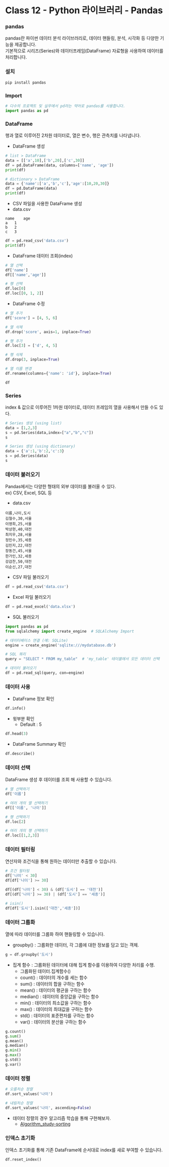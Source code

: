 # Class 12 - Python 라이브러리 - Pandas

### pandas
pandas란 파이썬 데이터 분석 라이브러리로, 데이터 핸들링, 분석, 시각화 등 다양한 기능을 제공합니다.  
기본적으로 시리즈(Series)와 데이터프레임(DataFrame) 자료형을 사용하여 데이터를 처리합니다.

### 설치
```py
pip install pandas
```

### Import
```py
# 다수의 프로젝트 및 실무에서 pd라는 약어로 pandas를 사용합니다.
import pandas as pd
```

### DataFrame
행과 열로 이루어진 2차원 데이터로, 열은 변수, 행은 관측치를 나타냅니다.

- DataFrame 생성
```py
# list > DataFrame
data = [['a',10],['b',20],['c',30]]
df = pd.DataFrame(data, columns=['name', 'age'])
print(df)

# dictionary > DataFrame
data = {'name':['a','b','c'],'age':[10,20,30]}
df = pd.DataFrame(data)
print(df)
```

- CSV 파일을 사용한 DataFrame 생성
- data.csv
```
name    age
a   1
b   2
c   3
```
```py
df = pd.read_csv('data.csv')
print(df)
```

- DataFrame 데이터 조회(index)
```py
# 열 선택
df['name']
df[['name','age']]

# 행 선택
df.loc[0]
df.loc[[0, 1, 2]]
```

- DataFrame 수정
```py
# 열 추가
df['score'] = [4, 5, 6]

# 열 삭제
df.drop('score', axis=1, inplace=True)

# 행 추가
df.loc[3] = ['d', 4, 5]

# 행 삭제
df.drop(3, inplace=True)

# 열 이름 변경
df.rename(columns={'name': 'id'}, inplace=True)

df
```

### Series
index & 값으로 이루어진 1차원 데이터로, 데이터 프레임의 열을 사용해서 만들 수도 있다.

```py
# Series 생성 (using list)
data = [1,2,3]
s = pd.Series(data,index=["a","b","c"])
s

# Series 생성 (using dictionary)
data = {'a':1,'b':2,'c':3}
s = pd.Series(data)
s
```

### 데이터 불러오기
Pandas에서는 다양한 형태의 외부 데이터를 불러올 수 있다.  
ex) CSV, Excel, SQL 등

- data.csv
```csv
이름,나이,도시
김철수,30,서울
이영희,25,서울
박상현,40,대전
최지우,28,서울
정민수,35,세종
김민지,22,대전
장동건,45,서울
한가인,32,세종
강감찬,50,대전
이순신,27,대전
```

- CSV 파일 불러오기
```py
df = pd.read_csv('data.csv')
```

- Excel 파일 불러오기
```py
df = pd.read_excel('data.xlsx')
```

- SQL 불러오기
```py
import pandas as pd
from sqlalchemy import create_engine  # SQLAlchemy Import

# 데이터베이스 연결 (예: SQLite)
engine = create_engine('sqlite:///mydatabase.db')

# SQL 쿼리
query = "SELECT * FROM my_table"  # 'my_table' 테이블에서 모든 데이터 선택

# 데이터 불러오기
df = pd.read_sql(query, con=engine)
```

### 데이터 사용

- DataFrame 정보 확인
```py
df.info()
```

- 윗부분 확인
    - Default : 5
```py
df.head(3)
```

- DataFrame Summary 확인
```py
df.describe()
```

### 데이터 선택
DataFrame 생성 후 데이터를 조회 해 사용할 수 있습니다.

```py
# 열 선택하기
df['이름']

# 여러 개의 열 선택하기
df[['이름', '나이']]

# 행 선택하기
df.loc[2]

# 여러 개의 행 선택하기
df.loc[[1,2,3]]
```

### 데이터 필터링
연산자와 조건식을 통해 원하는 데이터만 추출할 수 있습니다.

```py
# 조건 필터링
df['나이' < 30]
df[df['나이'] >= 30]

df[(df['나이'] < 30) & (df['도시'] == '대전')]
df[(df['나이'] >= 30) | (df['도시'] == '세종')]

# isin()
df[df['도시'].isin(['대전','세종'])]
```

### 데이터 그룹화
열에 따라 데이터를 그룹화 하여 핸들링할 수 있습니다.

- groupby() : 그룹화한 데이터, 각 그룹에 대한 정보를 담고 있는 객체.
```py
g = df.groupby('도시')
```

- 집계 함수 : 그룹화된 데이터에 대해 집계 함수를 이용하여 다양한 처리를 수행.
    - 그룹화된 데이터.집계함수()
    - count() : 데이터의 개수를 세는 함수
    - sum() : 데이터의 합을 구하는 함수
    - mean() : 데이터의 평균을 구하는 함수
    - median() : 데이터의 중앙값을 구하는 함수
    - min() : 데이터의 최소값을 구하는 함수
    - max() : 데이터의 최대값을 구하는 함수
    - std() : 데이터의 표준편차를 구하는 함수
    - var() : 데이터의 분산을 구하는 함수
```py
g.count()
g.sum()
g.mean()
g.median()
g.min()
g.max()
g.std()
g.var()
```

### 데이터 정렬
```py
# 오름차순 정렬
df.sort_values('나이')

# 내림차순 정렬
df.sort_values('나이', ascending=False)
```

- 데이터 정렬의 경우 알고리즘 학습을 통해 구현해보자.
    - [Algorithm_study-sorting](./Algorithm_study-sorting.md)

### 인덱스 초기화
인덱스 초기화를 통해 기존 DataFrame에 순서대로 index를 새로 부여할 수 있습니다.

```py
df.reset_index()
```